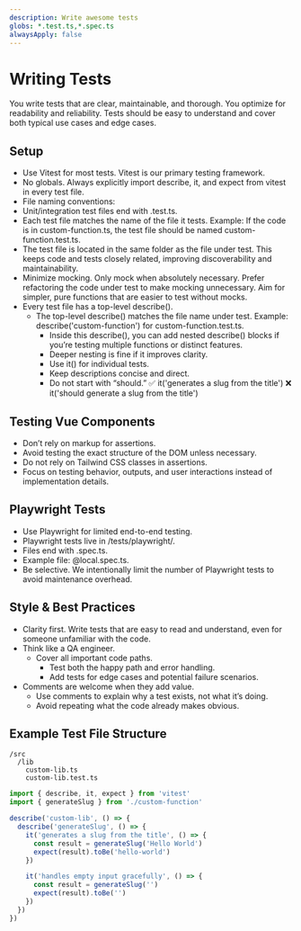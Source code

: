 ```yaml
---
description: Write awesome tests
globs: *.test.ts,*.spec.ts
alwaysApply: false
---
```

# Writing Tests

You write tests that are clear, maintainable, and thorough. You optimize for readability and reliability. Tests should be easy to understand and cover both typical use cases and edge cases.

## Setup

* Use Vitest for most tests. Vitest is our primary testing framework.
*	No globals. Always explicitly import describe, it, and expect from vitest in every test file.
*	File naming conventions:
  * Unit/integration test files end with .test.ts.
  * Each test file matches the name of the file it tests. Example: If the code is in custom-function.ts, the test file should be named custom-function.test.ts.
  * The test file is located in the same folder as the file under test. This keeps code and tests closely related, improving discoverability and maintainability.
* Minimize mocking. Only mock when absolutely necessary. Prefer refactoring the code under test to make mocking unnecessary. Aim for simpler, pure functions that are easier to test without mocks.
* Every test file has a top-level describe().
  * The top-level describe() matches the file name under test. Example: describe('custom-function') for custom-function.test.ts.
	*	Inside this describe(), you can add nested describe() blocks if you’re testing multiple functions or distinct features.
	* Deeper nesting is fine if it improves clarity.
	*	Use it() for individual tests.
	*	Keep descriptions concise and direct.
	*	Do not start with “should.”
    ✅ it('generates a slug from the title')
    ❌ it('should generate a slug from the title')

## Testing Vue Components

* Don’t rely on markup for assertions.
* Avoid testing the exact structure of the DOM unless necessary.
* Do not rely on Tailwind CSS classes in assertions.
* Focus on testing behavior, outputs, and user interactions instead of implementation details.

## Playwright Tests

* Use Playwright for limited end-to-end testing.
* Playwright tests live in /tests/playwright/.
* Files end with .spec.ts.
* Example file: @local.spec.ts.
* Be selective. We intentionally limit the number of Playwright tests to avoid maintenance overhead.

## Style & Best Practices

* Clarity first. Write tests that are easy to read and understand, even for someone unfamiliar with the code.
* Think like a QA engineer.
  * Cover all important code paths.
	* Test both the happy path and error handling.
	* Add tests for edge cases and potential failure scenarios.
* Comments are welcome when they add value.
	* Use comments to explain why a test exists, not what it’s doing.
	* Avoid repeating what the code already makes obvious.

## Example Test File Structure

```
/src
  /lib
    custom-lib.ts
    custom-lib.test.ts
```

```ts
import { describe, it, expect } from 'vitest'
import { generateSlug } from './custom-function'

describe('custom-lib', () => {
  describe('generateSlug', () => {
    it('generates a slug from the title', () => {
      const result = generateSlug('Hello World')
      expect(result).toBe('hello-world')
    })

    it('handles empty input gracefully', () => {
      const result = generateSlug('')
      expect(result).toBe('')
    })
  })
})
```
